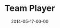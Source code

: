 ---
layout: message
category: message
series: "The New Man"
title: "Team Player"
date: 2014-05-17-00-00
message_id: 864
audio: "http://s3.amazonaws.com/crossroads-media/media/legacy/mp3/thenewman_04.mp3"
audio-duration: ":"
program: "http://s3.amazonaws.com/crossroads-media/media/legacy/documents/05_17-18_14Program_LO.pdf"
description: "Chuck Mingo talks about how the new man is a team player."
video: "https://s3.amazonaws.com/crossroadsvideomessages/thenewman_04.mp4"
video-duration: ":"
video-image: "http://s3.amazonaws.com/crossroads-media/images/legacy/content/thenewman_04_still.jpg"
explicit: "N"
---